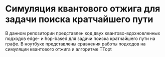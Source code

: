 # Симуляция квантового отжига для задачи поиска кратчайшего пути

В данном репозитории представлен код двух квантово-вдохновленных подходов edge- и hop-based для задачи поиска кратчайшего пути на графе. В ноутбуке представлены сравнения работы подходов на симуляции квантового отжига и алгоритме TTopt
